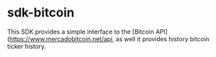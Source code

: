 # sdk-bitcoin

This SDK provides a simple interface to the [Bitcoin API] (https://www.mercadobitcoin.net/api, as well it provides history bitcoin ticker history.
